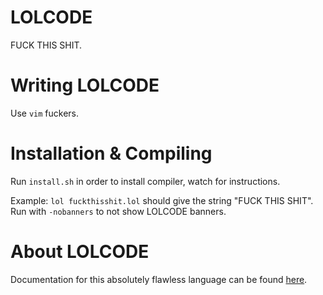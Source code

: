 LOLCODE
=======

FUCK THIS SHIT.

# Writing LOLCODE

Use `vim` fuckers.

# Installation & Compiling

Run `install.sh` in order to install compiler, watch for instructions.

Example: `lol fuckthisshit.lol` should give the string "FUCK THIS SHIT".
Run with `-nobanners` to not show LOLCODE banners.

# About LOLCODE

Documentation for this absolutely flawless language can be found [here](http://the-green-leaf.de/Programmers_Guide_and_Reference.pdf).
